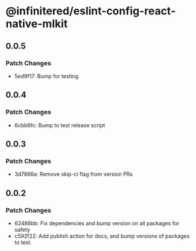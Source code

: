 # @infinitered/eslint-config-react-native-mlkit

## 0.0.5

### Patch Changes

- 5ed9f17: Bump for testing

## 0.0.4

### Patch Changes

- 6cbb6fc: Bump to test release script

## 0.0.3

### Patch Changes

- 3d7866a: Remove skip-ci flag from version PRs

## 0.0.2

### Patch Changes

- 62486bb: Fix dependencies and bump version on all packages for safety
- c592f22: Add publish action for docs, and bump versions of packages to test.
